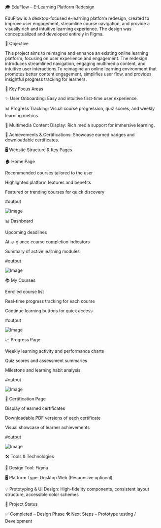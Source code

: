 🎓 EduFlow – E-Learning Platform Redesign


EduFlow is a desktop-focused e-learning platform redesign, created to improve user engagement, streamline course navigation, and provide a visually rich and intuitive learning experience. The design was conceptualized and developed entirely in Figma.



🚀 Objective


This project aims to reimagine and enhance an existing online learning platform, focusing on user experience and engagement. The redesign introduces streamlined navigation, engaging multimedia content, and intuitive user interactions.To reimagine an online learning environment that promotes better content engagement, simplifies user flow, and provides insightful progress tracking for learners.


🎯 Key Focus Areas


✨ User Onboarding: Easy and intuitive first-time user experience.

📊 Progress Tracking: Visual course progression, quiz scores, and weekly learning metrics.

🎥 Multimedia Content Display: Rich media support for immersive learning.

🏅 Achievements & Certifications: Showcase earned badges and downloadable certificates.


🖥️ Website Structure & Key Pages



🏠 Home Page



Recommended courses tailored to the user

Highlighted platform features and benefits

Featured or trending courses for quick discovery

#output

![Image](https://github.com/user-attachments/assets/72716c4d-88c0-46f8-b961-81bf006bf92f)



📊 Dashboard


Upcoming deadlines

At-a-glance course completion indicators

Summary of active learning modules

#output


![Image](https://github.com/user-attachments/assets/00eac305-02c2-46b7-8bdd-bfa8ed7c7bb6)




📚 My Courses



Enrolled course list

Real-time progress tracking for each course

Continue learning buttons for quick access


#output

![Image](https://github.com/user-attachments/assets/cb1f76c1-75dc-4bbc-bc73-bb44435e693d)



📈 Progress Page


Weekly learning activity and performance charts

Quiz scores and assessment summaries

Milestone and learning habit analysis


#output

![Image](https://github.com/user-attachments/assets/7186fd1d-7b1d-460a-92d2-1df6f6d15b49)



🏅 Certification Page


Display of earned certificates

Downloadable PDF versions of each certificate

Visual showcase of learner achievements


#output


![Image](https://github.com/user-attachments/assets/8a23abdd-cbae-4f69-b1e9-197c96eb48a4)



🛠️ Tools & Technologies


🎨 Design Tool: Figma

🖥️ Platform Type: Desktop Web (Responsive optional)

💡 Prototyping & UI Design: High-fidelity components, consistent layout structure, accessible color schemes


📌 Project Status

✅ Completed – Design Phase
🛠️ Next Steps – Prototype testing / Development









